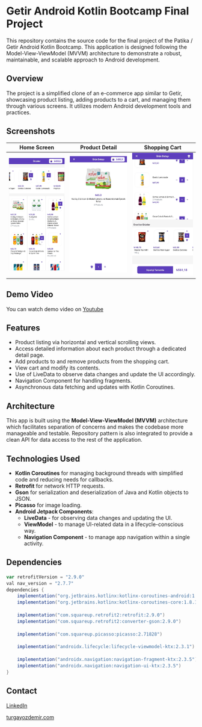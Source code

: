 # Getir Android Kotlin Bootcamp Final Project

This repository contains the source code for the final project of the Patika / Getir Android Kotlin Bootcamp. This application is designed following the Model-View-ViewModel (MVVM) architecture to demonstrate a robust, maintainable, and scalable approach to Android development.

## Overview

The project is a simplified clone of an e-commerce app similar to Getir, showcasing product listing, adding products to a cart, and managing them through various screens. It utilizes modern Android development tools and practices.

## Screenshots
| Home Screen | Product Detail | Shopping Cart |
|:-----------:|:--------------:|:-------------:|
| ![Home Screen](images/image_01.jpeg) | ![Product Detail](images/image_02.jpeg) | ![Shopping Cart](images/image_03.jpeg) |


## Demo Video
You can watch demo video on [Youtube](https://youtube.com/shorts/Fmz_uCSk6io?feature=share)

## Features

- Product listing via horizontal and vertical scrolling views.
- Access detailed information about each product through a dedicated detail page.
- Add products to and remove products from the shopping cart.
- View cart and modify its contents.
- Use of LiveData to observe data changes and update the UI accordingly.
- Navigation Component for handling fragments.
- Asynchronous data fetching and updates with Kotlin Coroutines.

## Architecture

This app is built using the **Model-View-ViewModel (MVVM)** architecture which facilitates separation of concerns and makes the codebase more manageable and testable. Repository pattern is also integrated to provide a clean API for data access to the rest of the application.

## Technologies Used

- **Kotlin Coroutines** for managing background threads with simplified code and reducing needs for callbacks.
- **Retrofit** for network HTTP requests.
- **Gson** for serialization and deserialization of Java and Kotlin objects to JSON.
- **Picasso** for image loading.
- **Android Jetpack Components**:
  - **LiveData** - for observing data changes and updating the UI.
  - **ViewModel** - to manage UI-related data in a lifecycle-conscious way.
  - **Navigation Component** - to manage app navigation within a single activity.

## Dependencies

```gradle
var retrofitVersion = "2.9.0"
val nav_version = "2.7.7"
dependencies {
    implementation("org.jetbrains.kotlinx:kotlinx-coroutines-android:1.8.1-Beta")
    implementation("org.jetbrains.kotlinx:kotlinx-coroutines-core:1.8.1-Beta")

    implementation("com.squareup.retrofit2:retrofit:2.9.0")
    implementation("com.squareup.retrofit2:converter-gson:2.9.0")

    implementation("com.squareup.picasso:picasso:2.71828")

    implementation("androidx.lifecycle:lifecycle-viewmodel-ktx:2.3.1")

    implementation("androidx.navigation:navigation-fragment-ktx:2.3.5")
    implementation("androidx.navigation:navigation-ui-ktx:2.3.5")
}
```

## Contact
[LinkedIn](https://www.linkedin.com/in/turgayozdemircom/)

[turgayozdemir.com](https://turgayozdemir.com/)